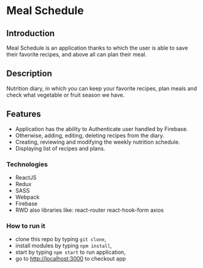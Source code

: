 # Meal Schedule

## Introduction
Meal Schedule is an application thanks to which the user is able to save their favorite recipes, and above all can plan their meal.

## Description
Nutrition diary, in which you can keep your favorite recipes, plan meals and check what vegetable or fruit season we have.  

## Features
* Application has the ability to Authenticate user handled by Firebase. 
* Otherwise, adding, editing, deleting recipes from the diary.
* Creating, reviewing and modifying the weekly nutrition schedule.
* Displaying list of recipes and plans.

### Technologies
* ReactJS
* Redux
* SASS
* Webpack
* Firebase
* RWD
also libraries like:
react-router
react-hook-form
axios

### How to run it

* clone this repo by typing `git clone`,
* install modules by typing `npm install`,
* start by typing `npm start` to run application,
* go to [http://localhost:3000](http://localhost:3000) to checkout app